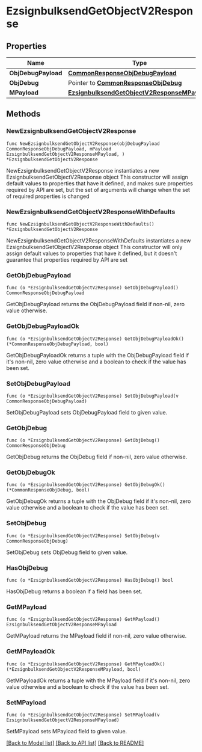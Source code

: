 # EzsignbulksendGetObjectV2Response

## Properties

Name | Type | Description | Notes
------------ | ------------- | ------------- | -------------
**ObjDebugPayload** | [**CommonResponseObjDebugPayload**](CommonResponseObjDebugPayload.md) |  | 
**ObjDebug** | Pointer to [**CommonResponseObjDebug**](CommonResponseObjDebug.md) |  | [optional] 
**MPayload** | [**EzsignbulksendGetObjectV2ResponseMPayload**](EzsignbulksendGetObjectV2ResponseMPayload.md) |  | 

## Methods

### NewEzsignbulksendGetObjectV2Response

`func NewEzsignbulksendGetObjectV2Response(objDebugPayload CommonResponseObjDebugPayload, mPayload EzsignbulksendGetObjectV2ResponseMPayload, ) *EzsignbulksendGetObjectV2Response`

NewEzsignbulksendGetObjectV2Response instantiates a new EzsignbulksendGetObjectV2Response object
This constructor will assign default values to properties that have it defined,
and makes sure properties required by API are set, but the set of arguments
will change when the set of required properties is changed

### NewEzsignbulksendGetObjectV2ResponseWithDefaults

`func NewEzsignbulksendGetObjectV2ResponseWithDefaults() *EzsignbulksendGetObjectV2Response`

NewEzsignbulksendGetObjectV2ResponseWithDefaults instantiates a new EzsignbulksendGetObjectV2Response object
This constructor will only assign default values to properties that have it defined,
but it doesn't guarantee that properties required by API are set

### GetObjDebugPayload

`func (o *EzsignbulksendGetObjectV2Response) GetObjDebugPayload() CommonResponseObjDebugPayload`

GetObjDebugPayload returns the ObjDebugPayload field if non-nil, zero value otherwise.

### GetObjDebugPayloadOk

`func (o *EzsignbulksendGetObjectV2Response) GetObjDebugPayloadOk() (*CommonResponseObjDebugPayload, bool)`

GetObjDebugPayloadOk returns a tuple with the ObjDebugPayload field if it's non-nil, zero value otherwise
and a boolean to check if the value has been set.

### SetObjDebugPayload

`func (o *EzsignbulksendGetObjectV2Response) SetObjDebugPayload(v CommonResponseObjDebugPayload)`

SetObjDebugPayload sets ObjDebugPayload field to given value.


### GetObjDebug

`func (o *EzsignbulksendGetObjectV2Response) GetObjDebug() CommonResponseObjDebug`

GetObjDebug returns the ObjDebug field if non-nil, zero value otherwise.

### GetObjDebugOk

`func (o *EzsignbulksendGetObjectV2Response) GetObjDebugOk() (*CommonResponseObjDebug, bool)`

GetObjDebugOk returns a tuple with the ObjDebug field if it's non-nil, zero value otherwise
and a boolean to check if the value has been set.

### SetObjDebug

`func (o *EzsignbulksendGetObjectV2Response) SetObjDebug(v CommonResponseObjDebug)`

SetObjDebug sets ObjDebug field to given value.

### HasObjDebug

`func (o *EzsignbulksendGetObjectV2Response) HasObjDebug() bool`

HasObjDebug returns a boolean if a field has been set.

### GetMPayload

`func (o *EzsignbulksendGetObjectV2Response) GetMPayload() EzsignbulksendGetObjectV2ResponseMPayload`

GetMPayload returns the MPayload field if non-nil, zero value otherwise.

### GetMPayloadOk

`func (o *EzsignbulksendGetObjectV2Response) GetMPayloadOk() (*EzsignbulksendGetObjectV2ResponseMPayload, bool)`

GetMPayloadOk returns a tuple with the MPayload field if it's non-nil, zero value otherwise
and a boolean to check if the value has been set.

### SetMPayload

`func (o *EzsignbulksendGetObjectV2Response) SetMPayload(v EzsignbulksendGetObjectV2ResponseMPayload)`

SetMPayload sets MPayload field to given value.



[[Back to Model list]](../README.md#documentation-for-models) [[Back to API list]](../README.md#documentation-for-api-endpoints) [[Back to README]](../README.md)



